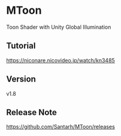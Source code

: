 # MToon
Toon Shader with Unity Global Illumination

## Tutorial
https://niconare.nicovideo.jp/watch/kn3485

## Version
v1.8

## Release Note
https://github.com/Santarh/MToon/releases
